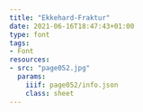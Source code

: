 ```yaml
---
title: "Ekkehard-Fraktur"
date: 2021-06-16T18:47:43+01:00
type: font
tags:
- Font
resources:
- src: "page052.jpg"
  params:
    iiif: page052/info.json
    class: sheet
---
```

